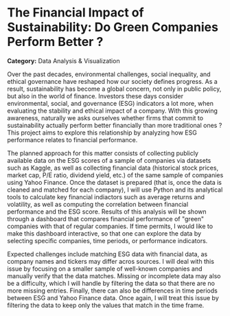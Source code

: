 # The Financial Impact of Sustainability: Do Green Companies Perform Better ?
**Category:** Data Analysis & Visualization

Over the past decades, environmental challenges, social inequality, and ethical governance have reshaped how our society defines progress. As a result, sustainability has become a global concern, not only in public policy, but also in the world of finance. Investors these days consider environmental, social, and governance (ESG) indicators a lot more, when evaluating the stability and ethical impact of a company. With this growing awareness, naturally we asks ourselves whether firms that commit to sustainability actually perform better financially than more traditional ones ? This project aims to explore this relationship by analyzing how ESG performance relates to financial performance. 

The planned approach for this matter consists of collecting publicly available data on the ESG scores of a sample of companies via datasets such as Kaggle, as well as collecting financial data (historical stock prices, market cap, P/E ratio, dividend yield, etc.) of the same sample of companies using Yahoo Finance. Once the dataset is prepared (that is, once the data is cleaned and matched for each company), I will use Python and its analytical tools to calculate key financial indiactors such as average returns and volatility, as well as computing the correlation between financial performance and the ESG score. Results of this analysis will be shown through a dashboard that compares financial performance of "green" companies with that of regular companies. If time permits, I would like to make this dashboard interactive, so that one can explore the data by selecting specific companies, time periods, or performance indicators.

Expected challenges include matching ESG data with financial data, as company names and tickers may differ acros sources. I will deal with this issue by focusing on a smaller sample of well-known companies and manually verify that the data matches. Missing or incomplete data may also be a difficulty, which I will handle by filtering the data so that there are no more missing entries. Finally, there can also be differences in time periods between ESG and Yahoo Finance data. Once again, I will treat this issue by filtering the data to keep only the values that match in the time frame.
